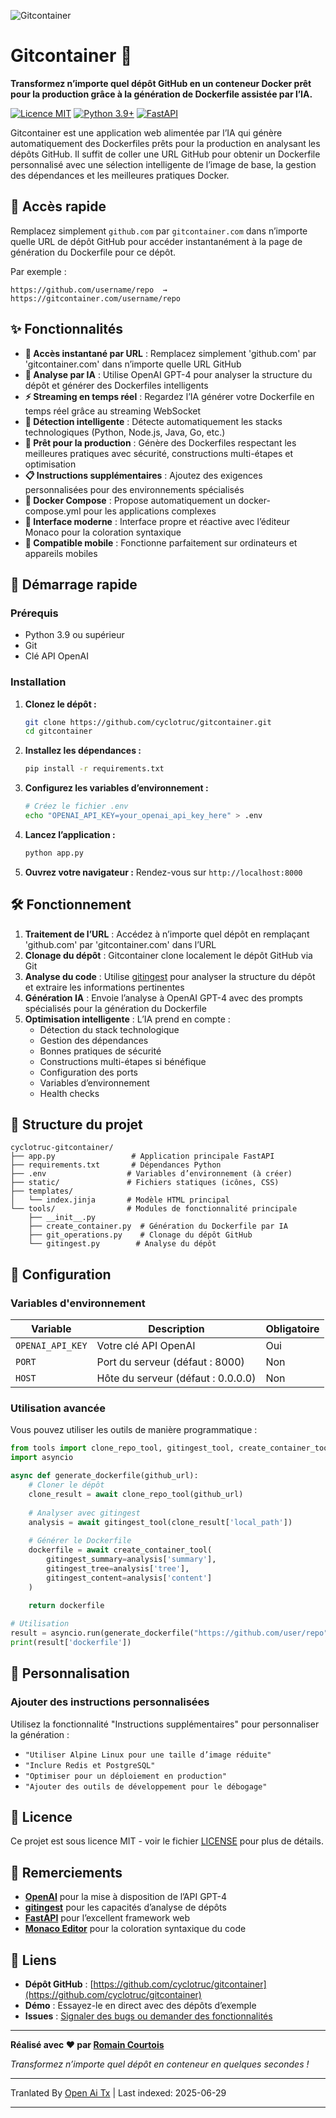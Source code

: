 ![Gitcontainer](https://raw.githubusercontent.com/cyclotruc/gitcontainer/main/docs/image.png)

# Gitcontainer 🐳

**Transformez n’importe quel dépôt GitHub en un conteneur Docker prêt pour la production grâce à la génération de Dockerfile assistée par l’IA.**

[![Licence MIT](https://img.shields.io/badge/License-MIT-green.svg)](https://choosealicense.com/licenses/mit/)
[![Python 3.9+](https://img.shields.io/badge/python-3.9+-blue.svg)](https://www.python.org/downloads/)
[![FastAPI](https://img.shields.io/badge/FastAPI-0.68+-00a393.svg)](https://fastapi.tiangolo.com/)

Gitcontainer est une application web alimentée par l’IA qui génère automatiquement des Dockerfiles prêts pour la production en analysant les dépôts GitHub. Il suffit de coller une URL GitHub pour obtenir un Dockerfile personnalisé avec une sélection intelligente de l’image de base, la gestion des dépendances et les meilleures pratiques Docker.

## 🌟 Accès rapide

Remplacez simplement `github.com` par `gitcontainer.com` dans n’importe quelle URL de dépôt GitHub pour accéder instantanément à la page de génération du Dockerfile pour ce dépôt.

Par exemple :
```
https://github.com/username/repo  →  https://gitcontainer.com/username/repo
```

## ✨ Fonctionnalités

- **🔄 Accès instantané par URL** : Remplacez simplement 'github.com' par 'gitcontainer.com' dans n’importe quelle URL GitHub
- **🤖 Analyse par IA** : Utilise OpenAI GPT-4 pour analyser la structure du dépôt et générer des Dockerfiles intelligents
- **⚡ Streaming en temps réel** : Regardez l’IA générer votre Dockerfile en temps réel grâce au streaming WebSocket
- **🎯 Détection intelligente** : Détecte automatiquement les stacks technologiques (Python, Node.js, Java, Go, etc.)
- **🔧 Prêt pour la production** : Génère des Dockerfiles respectant les meilleures pratiques avec sécurité, constructions multi-étapes et optimisation
- **📋 Instructions supplémentaires** : Ajoutez des exigences personnalisées pour des environnements spécialisés
- **📄 Docker Compose** : Propose automatiquement un docker-compose.yml pour les applications complexes
- **🎨 Interface moderne** : Interface propre et réactive avec l’éditeur Monaco pour la coloration syntaxique
- **📱 Compatible mobile** : Fonctionne parfaitement sur ordinateurs et appareils mobiles

## 🚀 Démarrage rapide

### Prérequis

- Python 3.9 ou supérieur
- Git
- Clé API OpenAI

### Installation

1. **Clonez le dépôt :**
   ```bash
   git clone https://github.com/cyclotruc/gitcontainer.git
   cd gitcontainer
   ```

2. **Installez les dépendances :**
   ```bash
   pip install -r requirements.txt
   ```

3. **Configurez les variables d’environnement :**
   ```bash
   # Créez le fichier .env
   echo "OPENAI_API_KEY=your_openai_api_key_here" > .env
   ```

4. **Lancez l’application :**
   ```bash
   python app.py
   ```

5. **Ouvrez votre navigateur :**
   Rendez-vous sur `http://localhost:8000`

## 🛠️ Fonctionnement

1. **Traitement de l’URL** : Accédez à n’importe quel dépôt en remplaçant 'github.com' par 'gitcontainer.com' dans l’URL
2. **Clonage du dépôt** : Gitcontainer clone localement le dépôt GitHub via Git
3. **Analyse du code** : Utilise [gitingest](https://github.com/cyclotruc/gitingest) pour analyser la structure du dépôt et extraire les informations pertinentes
4. **Génération IA** : Envoie l’analyse à OpenAI GPT-4 avec des prompts spécialisés pour la génération du Dockerfile
5. **Optimisation intelligente** : L’IA prend en compte :
   - Détection du stack technologique
   - Gestion des dépendances
   - Bonnes pratiques de sécurité
   - Constructions multi-étapes si bénéfique
   - Configuration des ports
   - Variables d’environnement
   - Health checks

## 📁 Structure du projet

```
cyclotruc-gitcontainer/
├── app.py                 # Application principale FastAPI
├── requirements.txt       # Dépendances Python
├── .env                  # Variables d’environnement (à créer)
├── static/               # Fichiers statiques (icônes, CSS)
├── templates/
│   └── index.jinja       # Modèle HTML principal
└── tools/                # Modules de fonctionnalité principale
    ├── __init__.py
    ├── create_container.py  # Génération du Dockerfile par IA
    ├── git_operations.py    # Clonage du dépôt GitHub
    └── gitingest.py        # Analyse du dépôt
```

## 🔧 Configuration

### Variables d'environnement

| Variable | Description | Obligatoire |
|----------|-------------|-------------|
| `OPENAI_API_KEY` | Votre clé API OpenAI | Oui |
| `PORT` | Port du serveur (défaut : 8000) | Non |
| `HOST` | Hôte du serveur (défaut : 0.0.0.0) | Non |

### Utilisation avancée

Vous pouvez utiliser les outils de manière programmatique :

```python
from tools import clone_repo_tool, gitingest_tool, create_container_tool
import asyncio

async def generate_dockerfile(github_url):
    # Cloner le dépôt
    clone_result = await clone_repo_tool(github_url)
    
    # Analyser avec gitingest
    analysis = await gitingest_tool(clone_result['local_path'])
    
    # Générer le Dockerfile
    dockerfile = await create_container_tool(
        gitingest_summary=analysis['summary'],
        gitingest_tree=analysis['tree'],
        gitingest_content=analysis['content']
    )
    
    return dockerfile

# Utilisation
result = asyncio.run(generate_dockerfile("https://github.com/user/repo"))
print(result['dockerfile'])
```

## 🎨 Personnalisation

### Ajouter des instructions personnalisées

Utilisez la fonctionnalité "Instructions supplémentaires" pour personnaliser la génération :

- `"Utiliser Alpine Linux pour une taille d’image réduite"`
- `"Inclure Redis et PostgreSQL"`
- `"Optimiser pour un déploiement en production"`
- `"Ajouter des outils de développement pour le débogage"`

## 📝 Licence

Ce projet est sous licence MIT - voir le fichier [LICENSE](LICENSE) pour plus de détails.

## 🙏 Remerciements

- **[OpenAI](https://openai.com/)** pour la mise à disposition de l’API GPT-4
- **[gitingest](https://github.com/cyclotruc/gitingest)** pour les capacités d’analyse de dépôts
- **[FastAPI](https://fastapi.tiangolo.com/)** pour l’excellent framework web
- **[Monaco Editor](https://microsoft.github.io/monaco-editor/)** pour la coloration syntaxique du code

## 🔗 Liens

- **Dépôt GitHub** : [https://github.com/cyclotruc/gitcontainer](https://github.com/cyclotruc/gitcontainer)
- **Démo** : Essayez-le en direct avec des dépôts d’exemple
- **Issues** : [Signaler des bugs ou demander des fonctionnalités](https://github.com/cyclotruc/gitcontainer/issues)

---

**Réalisé avec ❤️ par [Romain Courtois](https://github.com/cyclotruc)**

*Transformez n’importe quel dépôt en conteneur en quelques secondes !*

---

Tranlated By [Open Ai Tx](https://github.com/OpenAiTx/OpenAiTx) | Last indexed: 2025-06-29

---